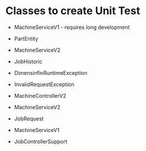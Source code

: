 # Classes to create Unit Test
* MachineServiceV1 - requires long development
* PartEntity
* MachineServiceV2
* JobHistoric

* DimensinfinRuntimeException
* InvalidRequestException
* MachineControllerV2
* MachineServiceV2
* JobRequest
* MachineServiceV1
* JobControllerSupport
